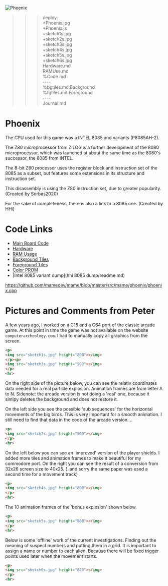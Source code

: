 ![Phoenix](Phoenix.jpg)

>>> deploy:<br>
>>>   +Phoenix.jpg<br>
>>>   +Phoenix.js<br>
>>>   +sketch1s.jpg<br>
>>>   +sketch2s.jpg<br>
>>>   +sketch3s.jpg<br>
>>>   +sketch4s.jpg<br>
>>>   +sketch5s.jpg<br>
>>>   +sketch6s.jpg<br>
>>>   Hardware.md<br>
>>>   RAMUse.md<br>
>>>   %Code.md<br>
>>>   ----<br>
>>>   %bgtiles.md:Background<br>
>>>   %fgtiles.md:Foreground<br>
>>>   ----<br>
>>>   Journal.md<br>

# Phoenix

The CPU used for this game was a INTEL 8085 and variants (P8085AH-2).

The Z80 microprocessor from ZILOG is a further development of the 8080 microprocessor,
which was launched at about the same time as the 8080's successor, the 8085 from INTEL.

The 8-bit Z80 processor uses the register block and instruction set of the 8085 as a subset,
but features some extensions in its structure and instruction set.

This disassembly is using the Z80 instruction set, due to greater popularity. (Created by Sorbas2020)

For the sake of completeness, there is also a link to a 8085 one. (Created by HHi)

# Code Links

* [Main Board Code](Code.md)
* [Hardware](Hardware.md)
* [RAM Usage](RAMUse.md)
* [Background Tiles](bgtiles.md)
* [Foreground Tiles](fgtiles.md)
* [Color PROM](proms.md)
* [Intel 8085 variant dump](hhi 8085 dump/readme.md)

https://github.com/mamedev/mame/blob/master/src/mame/phoenix/phoenix.cpp

# Pictures and Comments from Peter

A few years ago, I worked on a C16 and a C64 port of the classic arcade game.
At this point in time the game was not available on the website `computerarcheology.com`.
I had to manually copy all graphics from the screen.

```html
<p>
<img src="sketch1s.jpg" height="800"></img>
</p><p>
<img src="sketch3s.jpg" height="500"></img>
</p>
<hr>
```

On the right side of the picture below, you can see the relativ coordinates data needed for a real particle explosion.
Animation frames are from letter A to N. Sidenote: the arcade version is not doing a 'real' one, because it simlpy deletes the background and does not restore it.

On the left side you see the possible 'sub sequences' for the horizontal movements of the big birds. This is very important for a smooth animation.
I still need to find that data in the code of the arcade version....

```html
<p>
<img src="sketch2s.jpg" height="500"></img>
</p>
<hr>
```

On the left below you can see an 'improved' version of the player shields.
I added more tiles and animation frames to make it beautiful for my commodore port.
On the right you can see the result of a conversion from 32x26 screen size to 40x25. (..and sorry the same paper was used a second time for a movement track)

```html
<p>
<img src="sketch4s.jpg" height="800"></img>
</p>
<hr>
```

The 10 animation frames of the 'bonus explosion' shown below.

```html
<p>
<img src="sketch5s.jpg" height="800"></img>
</p>
<hr>
```

Below is some 'offline' work of the current investigations.
Finding out the meaning of suspect numbers and putting them in a grid.
It is important to assign a name or number to each alien.
Because there will be fixed trigger points used later when the movement starts. 

```html
<p>
<img src="sketch6s.jpg" height="800"></img>
</p>
<hr>
```